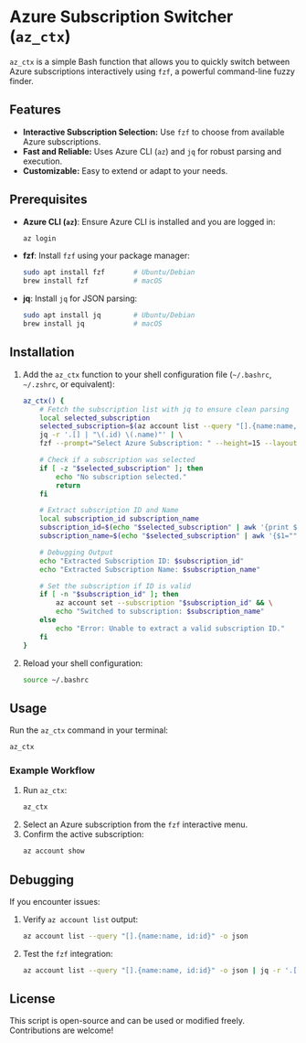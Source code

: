 # Azure Subscription Switcher (`az_ctx`)

`az_ctx` is a simple Bash function that allows you to quickly switch between Azure subscriptions interactively using `fzf`, a powerful command-line fuzzy finder.

## Features

- **Interactive Subscription Selection:** Use `fzf` to choose from available Azure subscriptions.
- **Fast and Reliable:** Uses Azure CLI (`az`) and `jq` for robust parsing and execution.
- **Customizable:** Easy to extend or adapt to your needs.

## Prerequisites

- **Azure CLI (`az`)**: Ensure Azure CLI is installed and you are logged in:
  ```bash
  az login
  ```
- **fzf**: Install `fzf` using your package manager:
  ```bash
  sudo apt install fzf       # Ubuntu/Debian
  brew install fzf           # macOS
  ```
- **jq**: Install `jq` for JSON parsing:
  ```bash
  sudo apt install jq        # Ubuntu/Debian
  brew install jq            # macOS
  ```

## Installation

1. Add the `az_ctx` function to your shell configuration file (`~/.bashrc`, `~/.zshrc`, or equivalent):

   ```bash
   az_ctx() {
       # Fetch the subscription list with jq to ensure clean parsing
       local selected_subscription
       selected_subscription=$(az account list --query "[].{name:name, id:id}" -o json | \
       jq -r '.[] | "\(.id) \(.name)"' | \
       fzf --prompt="Select Azure Subscription: " --height=15 --layout=reverse --preview="echo {}")

       # Check if a subscription was selected
       if [ -z "$selected_subscription" ]; then
           echo "No subscription selected."
           return
       fi

       # Extract subscription ID and Name
       local subscription_id subscription_name
       subscription_id=$(echo "$selected_subscription" | awk '{print $1}')
       subscription_name=$(echo "$selected_subscription" | awk '{$1=""; print $0}' | sed 's/^ *//')

       # Debugging Output
       echo "Extracted Subscription ID: $subscription_id"
       echo "Extracted Subscription Name: $subscription_name"

       # Set the subscription if ID is valid
       if [ -n "$subscription_id" ]; then
           az account set --subscription "$subscription_id" && \
           echo "Switched to subscription: $subscription_name"
       else
           echo "Error: Unable to extract a valid subscription ID."
       fi
   }
   ```

2. Reload your shell configuration:
   ```bash
   source ~/.bashrc
   ```

## Usage

Run the `az_ctx` command in your terminal:
```bash
az_ctx
```

### Example Workflow

1. Run `az_ctx`:
   ```bash
   az_ctx
   ```
2. Select an Azure subscription from the `fzf` interactive menu.
3. Confirm the active subscription:
   ```bash
   az account show
   ```

## Debugging

If you encounter issues:
1. Verify `az account list` output:
   ```bash
   az account list --query "[].{name:name, id:id}" -o json
   ```
2. Test the `fzf` integration:
   ```bash
   az account list --query "[].{name:name, id:id}" -o json | jq -r '.[] | "\(.id) \(.name)"' | fzf
   ```

## License

This script is open-source and can be used or modified freely. Contributions are welcome!
